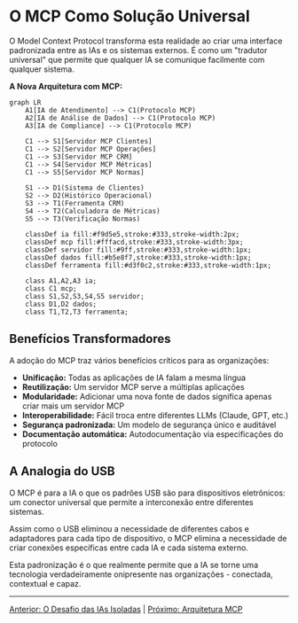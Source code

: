 # O MCP Como Solução Universal

O Model Context Protocol transforma esta realidade ao criar uma interface padronizada entre as IAs e os sistemas externos. É como um "tradutor universal" que permite que qualquer IA se comunique facilmente com qualquer sistema.

**A Nova Arquitetura com MCP:**

```mermaid
graph LR
    A1[IA de Atendimento] --> C1(Protocolo MCP)
    A2[IA de Análise de Dados] --> C1(Protocolo MCP)
    A3[IA de Compliance] --> C1(Protocolo MCP)

    C1 --> S1[Servidor MCP Clientes]
    C1 --> S2[Servidor MCP Operações]
    C1 --> S3[Servidor MCP CRM]
    C1 --> S4[Servidor MCP Métricas]
    C1 --> S5[Servidor MCP Normas]

    S1 --> D1(Sistema de Clientes)
    S2 --> D2(Histórico Operacional)
    S3 --> T1(Ferramenta CRM)
    S4 --> T2(Calculadora de Métricas)
    S5 --> T3(Verificação Normas)

    classDef ia fill:#f9d5e5,stroke:#333,stroke-width:2px;
    classDef mcp fill:#fffacd,stroke:#333,stroke-width:3px;
    classDef servidor fill:#9ff,stroke:#333,stroke-width:1px;
    classDef dados fill:#b5e8f7,stroke:#333,stroke-width:1px;
    classDef ferramenta fill:#d3f0c2,stroke:#333,stroke-width:1px;

    class A1,A2,A3 ia;
    class C1 mcp;
    class S1,S2,S3,S4,S5 servidor;
    class D1,D2 dados;
    class T1,T2,T3 ferramenta;
```

## Benefícios Transformadores

A adoção do MCP traz vários benefícios críticos para as organizações:

- **Unificação:** Todas as aplicações de IA falam a mesma língua
- **Reutilização:** Um servidor MCP serve a múltiplas aplicações
- **Modularidade:** Adicionar uma nova fonte de dados significa apenas criar mais um servidor MCP
- **Interoperabilidade:** Fácil troca entre diferentes LLMs (Claude, GPT, etc.)
- **Segurança padronizada:** Um modelo de segurança único e auditável
- **Documentação automática:** Autodocumentação via especificações do protocolo

## A Analogia do USB

O MCP é para a IA o que os padrões USB são para dispositivos eletrônicos: um conector universal que permite a interconexão entre diferentes sistemas.

Assim como o USB eliminou a necessidade de diferentes cabos e adaptadores para cada tipo de dispositivo, o MCP elimina a necessidade de criar conexões específicas entre cada IA e cada sistema externo.

Esta padronização é o que realmente permite que a IA se torne uma tecnologia verdadeiramente onipresente nas organizações - conectada, contextual e capaz.

---

[Anterior: O Desafio das IAs Isoladas](01-desafio-ias-isoladas.md) | [Próximo: Arquitetura MCP](03-arquitetura-mcp.md) 